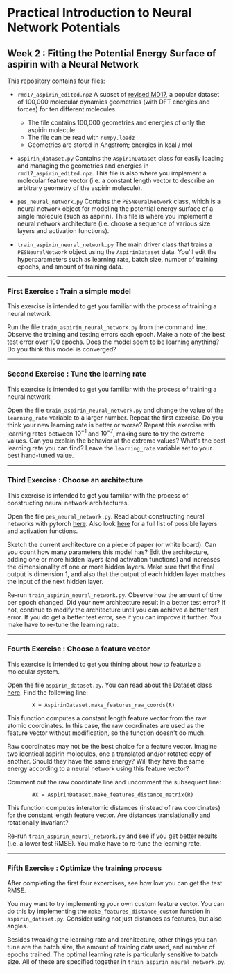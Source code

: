 # Practical Introduction to Neural Network Potentials
## Week 2 : Fitting the Potential Energy Surface of aspirin with a Neural Network

This repository contains four files:

* `rmd17_aspirin_edited.npz` A subset of [revised MD17](https://figshare.com/articles/dataset/Revised_MD17_dataset_rMD17_/12672038),
a popular dataset of 100,000 molecular dynamics geometries (with DFT energies and forces) for ten different molecules.
  - The file contains 100,000 geometries and energies of only the aspirin molecule
  - The file can be read with `numpy.loadz`
  - Geometries are stored in Angstrom; energies in kcal / mol

* `aspirin_dataset.py` Contains the `AspirinDataset` class for easily loading and managing the geometries and energies in `rmd17_aspirin_edited.npz`.
This file is also where you implement a molecular feature vector (i.e. a constant length vector to describe an arbitrary geometry of the aspirin molecule).

* `pes_neural_network.py` Contains the `PESNeuralNetwork` class, which is a neural network object for modeling the potential energy surface of a single molecule (such as aspirin). This file is where you implement a neural network architecture (i.e. choose a sequence of various size layers and activation functions).

* `train_aspirin_neural_network.py` The main driver class that trains a `PESNeuralNetwork` object using the `AspirinDataset` data. You'll edit the hyperparameters such as learning rate, batch size, number of training epochs, and amount of training data.

---

### First Exercise : Train a simple model

This exercise is intended to get you familiar with the process of training a neural network

Run the file `train_aspirin_neural_network.py` from the command line.
Observe the training and testing errors each epoch.
Make a note of the best test error over 100 epochs.
Does the model seem to be learning anything?
Do you think this model is converged?

---

### Second Exercise : Tune the learning rate

This exercise is intended to get you familiar with the process of training a neural network

Open the file `train_aspirin_neural_network.py` and change the value of the `learning_rate` variable to a larger number.
Repeat the first exercise.
Do you think your new learning rate is better or worse?
Repeat this exercise with learning rates between $10^{-1}$ and $10^{-7}$, making sure to try the extreme values.
Can you explain the behavior at the extreme values?
What's the best learning rate you can find?
Leave the `learning_rate` variable set to your best hand-tuned value.

---

### Third Exercise : Choose an architecture

This exercise is intended to get you familiar with the process of constructing neural network architectures.

Open the file `pes_neural_network.py`.
Read about constructing neural networks with pytorch [here](https://pytorch.org/tutorials/beginner/basics/buildmodel_tutorial.html).
Also look [here](https://pytorch.org/docs/stable/nn.functional.html) for a full list of possible layers and activation functions.

Sketch the current architecture on a piece of paper (or white board).
Can you count how many parameters this model has?
Edit the architecture, adding one or more hidden layers (and activation functions) and increases the dimensionality of one or more hidden layers.
Make sure that the final output is dimension 1, and also that the output of each hidden layer matches the input of the next hidden layer.

Re-run `train_aspirin_neural_network.py`.
Observe how the amount of time per epoch changed.
Did your new architecture result in a better test error?
If not, continue to modify the architecture until you can achieve a better test error.
If you do get a better test error, see if you can improve it further.
You make have to re-tune the learning rate.

---

### Fourth Exercise : Choose a feature vector

This exercise is intended to get you thining about how to featurize a molecular system.

Open the file `aspirin_dataset.py`. You can read about the Dataset class [here](https://pytorch.org/tutorials/beginner/basics/data_tutorial.html).
Find the following line:
```
        X = AspirinDataset.make_features_raw_coords(R)
```
This function computes a constant length feature vector from the raw atomic coordinates.
In this case, the raw coordinates are used as the feature vector without modification, so the function doesn't do much.

Raw coordinates may not be the best choice for a feature vector.
Imagine two identical aspirin molecules, one a translated and/or rotated copy of another.
Should they have the same energy?
Will they have the same energy according to a neural network using this feature vector?

Comment out the raw coordinate line and uncomment the subsequent line:
```
        #X = AspirinDataset.make_features_distance_matrix(R)
```
This function computes interatomic distances (instead of raw coordinates) for the constant length feature vector.
Are distances translationally and rotationally invariant?

Re-run `train_aspirin_neural_network.py` and see if you get better results (i.e. a lower test RMSE).
You make have to re-tune the learning rate.

---

### Fifth Exercise : Optimize the training process

After completing the first four excercises, see how low you can get the test RMSE.

You may want to try implementing your own custom feature vector. You can do this by implementing the `make_features_distance_custom` function in `aspirin_dataset.py`.
Consider using not just distances as features, but also angles.

Besides tweaking the learning rate and architecture, other things you can tune are the batch size, the amount of training data used, and number of epochs trained. 
The optimal learning rate is particularly sensitive to batch size.
All of these are specified together in `train_aspirin_neural_network.py`.
